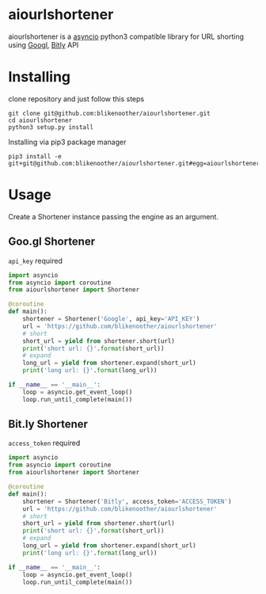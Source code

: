 # aiourlshortener

aiourlshortener is a [asyncio](https://pypi.python.org/pypi/asyncio) python3 compatible library for URL shorting using [Googl](https://goo.gl/), [Bitly](https://bitly.com/) API

# Installing

clone repository and just follow this steps

```
git clone git@github.com:blikenoother/aiourlshortener.git
cd aiourlshortener
python3 setup.py install
```

Installing via pip3 package manager

```
pip3 install -e git+git@github.com:blikenoother/aiourlshortener.git#egg=aiourlshortener
```

# Usage

Create a Shortener instance passing the engine as an argument.

## Goo.gl Shortener

`api_key` required

```python
import asyncio
from asyncio import coroutine
from aiourlshortener import Shortener

@coroutine
def main():
    shortener = Shortener('Google', api_key='API_KEY')
    url = 'https://github.com/blikenoother/aiourlshortener'
    # short
    short_url = yield from shortener.short(url)
    print('short url: {}'.format(short_url))
    # expand
    long_url = yield from shortener.expand(short_url)
    print('long url: {}'.format(long_url))

if __name__ == '__main__':
    loop = asyncio.get_event_loop()
    loop.run_until_complete(main())

```

## Bit.ly Shortener

`access_token` required

```python
import asyncio
from asyncio import coroutine
from aiourlshortener import Shortener

@coroutine
def main():
    shortener = Shortener('Bitly', access_token='ACCESS_TOKEN')
    url = 'https://github.com/blikenoother/aiourlshortener'
    # short
    short_url = yield from shortener.short(url)
    print('short url: {}'.format(short_url))
    # expand
    long_url = yield from shortener.expand(short_url)
    print('long url: {}'.format(long_url))

if __name__ == '__main__':
    loop = asyncio.get_event_loop()
    loop.run_until_complete(main())
```